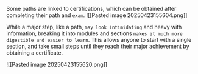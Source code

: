 Some paths are linked to certifications, which can be obtained after completing their path and `exam`.
![[Pasted image 20250423155604.png]]

While a major step, like a path, `may look intimidating` and heavy with information, breaking it into modules and sections `makes it much more digestible and easier to learn`. This allows anyone to start with a single section, and take small steps until they reach their major achievement by obtaining a certificate.

![[Pasted image 20250423155620.png]]